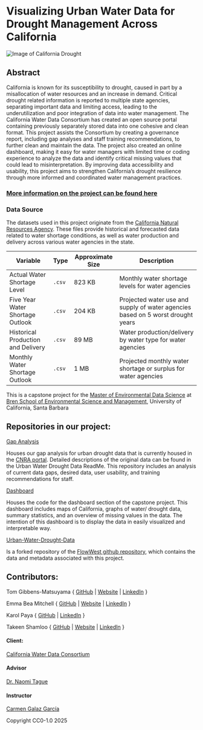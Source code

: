 # Visualizing Urban Water Data for Drought Management Across California

![Image of California Drought](https://bren.ucsb.edu/sites/default/files/2025-01/life-finds-a-way-photo-of-grass-pushing-through-d-2023-11-27-05-30-40-utc-2.jpg)

## Abstract
California is known for its susceptibility to drought, caused in part by a misallocation of water resources and an increase in demand. Critical drought related information is reported to multiple state agencies, separating important data and limiting access, leading to the underutilization and poor integration of data into water management. The California Water Data Consortium has created an open source portal containing previously separately stored data into one cohesive and clean format. This project assists the Consortium by creating a governance report, including gap analyses and staff training recommendations, to further clean and maintain the data. The project also created an online dashboard, making it easy for water managers with limited time or coding experience to analyze the data and identify critical missing values that could lead to misinterpretation. By improving data accessibility and usability, this project aims to strengthen California’s drought resilience through more informed and coordinated water management practices.

### [More information on the project can be found here](https://bren.ucsb.edu/projects/data-drought-resiliency)

### Data Source
The datasets used in this project originate from the [California Natural Resources Agency](https://data.cnra.ca.gov/dataset/urban-water-data-drought). These files provide historical and forecasted data related to water shortage conditions, as well as water production and delivery across various water agencies in the state. 

| Variable                         | Type         | Approximate Size | Description                                                                 |
|----------------------------------|--------------|------------------|-----------------------------------------------------------------------------|
| Actual Water Shortage Level      | `.csv`       | 823 KB           | Monthly water shortage levels for water agencies                            |
| Five Year Water Shortage Outlook | `.csv`       | 204 KB           | Projected water use and supply of water agencies based on 5 worst drought years |
| Historical Production and Delivery | `.csv`     | 89 MB            | Water production/delivery by water type for water agencies                  |
| Monthly Water Shortage Outlook   | `.csv`       | 1 MB             | Projected monthly water shortage or surplus for water agencies              |


This is a capstone project for the [Master of Environmental Data Science](https://bren.ucsb.edu/masters-programs/master-environmental-data-science) at [Bren School of Environmental Science and Management](https://bren.ucsb.edu/), University of California, Santa Barbara

## Repositories in our project:

[Gap Analysis](https://github.com/CalDrought/gap_analysis)

Houses our gap analysis for urban drought data that is currently housed in the [CNRA portal](https://data.cnra.ca.gov/dataset/urban-water-data-drought). Detailed descriptions of the original data can be found in the Urban Water Drought Data ReadMe. This repository includes an analysis of current data gaps, desired data, user usability, and training recommendations for staff.

[Dashboard](https://github.com/CalDrought/dashboard)

Houses the code for the dashboard section of the capstone project. This dashboard includes maps of California, graphs of water/ drought data, summary statistics, and an overview of missing values in the data. The intention of this dashboard is to display the data in easily visualized and interpretable way. 

[Urban-Water-Drought-Data](https://github.com/CalDrought/urban-water-drought-data) 

Is a forked repository of the [FlowWest github repository](https://github.com/FlowWest/urban-water-drought-data/tree/7fa75d25fe327423f715dc0d55ff258a11d8c6e4), which contains the data and metadata associated with this project. 

## Contributors:
Tom Gibbens-Matsuyama { [GitHub](https://github.com/tommats00) | [Website](https://tommats00.github.io/) | [LinkedIn](https://www.linkedin.com/in/tom-gibbens-matsuyama-861458248?lipi=urn%3Ali%3Apage%3Ad_flagship3_profile_view_base_contact_details%3BM8h7JpVaT6WvTKH4YaIIlg%3D%3D) }

Emma Bea Mitchell { [GitHub](https://github.com/emmabeamitchell) | [Website](https://emmabeamitchell.github.io/) | [LinkedIn](www.linkedin.com/in/emma-bea-mitchell) }

Karol Paya { [GitHub](https://github.com/kpaya) | [LinkedIn](https://www.linkedin.com/in/karolpaya/) }

Takeen Shamloo { [GitHub](https://github.com/takeenshamloo) | [Website](https://takeenshamloo.github.io/) | [LinkedIn](https://www.linkedin.com/in/takeen-shamloo-aa2685162/) }

#### Client:
[California Water Data Consortium](https://cawaterdata.org/)

#### Advisor
[Dr. Naomi Tague](https://bren.ucsb.edu/people/christina-tague)

#### Instructor 
[Carmen Galaz García](https://bren.ucsb.edu/people/carmen-galaz-garcia-0)


Copyright CC0-1.0 2025
